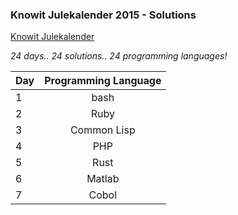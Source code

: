 ### Knowit Julekalender 2015 - Solutions
[Knowit Julekalender](https://julekalender.knowit.no)

_24 days.. 24 solutions.. 24 programming languages!_


| Day        | Programming Language |
| ------------- |:-------------:|
| 1     | bash          |
| 2     | Ruby          |
| 3     | Common Lisp   |
| 4     | PHP           |
| 5     | Rust          |
| 6     | Matlab        |
| 7     | Cobol         |
